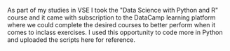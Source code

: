 As part of my studies in VSE I took the "Data Science with Python and R" course and it came with subscription to the DataCamp learning platform where we
could complete the desired courses to better perform when it comes to inclass exercises. I used this opportunity to code more in Python and uploaded the
scripts here for reference.
